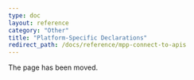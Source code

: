 ```yaml
---
type: doc
layout: reference
category: "Other"
title: "Platform-Specific Declarations"
redirect_path: /docs/reference/mpp-connect-to-apis
---
```


The page has been moved.